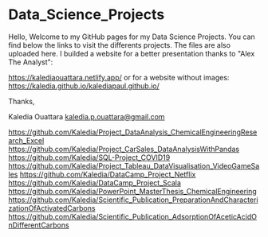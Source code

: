 # Data_Science_Projects

Hello, 
Welcome to my GitHub pages for my Data Science Projects.
You can find below the links to visit the differents projects. The files are also uploaded here. I builded a website for a better presentation thanks to "Alex The Analyst": 

https://kalediaouattara.netlify.app/ 
or for a website without images: https://kaledia.github.io/kalediapaul.github.io/ 

Thanks,

Kaledia Ouattara
kaledia.p.ouattara@gmail.com

https://github.com/Kaledia/Project_DataAnalysis_ChemicalEngineeringResearch_Excel
https://github.com/Kaledia/Project_CarSales_DataAnalysisWithPandas
https://github.com/Kaledia/SQL-Project_COVID19
https://github.com/Kaledia/Project_Tableau_DataVisualisation_VideoGameSales
https://github.com/Kaledia/DataCamp_Project_Netflix
https://github.com/Kaledia/DataCamp_Project_Scala
https://github.com/Kaledia/PowerPoint_MasterThesis_ChemicalEngineering
https://github.com/Kaledia/Scientific_Publication_PreparationAndCharacterizationOfActivatedCarbons
https://github.com/Kaledia/Scientific_Publication_AdsorptionOfAceticAcidOnDifferentCarbons




